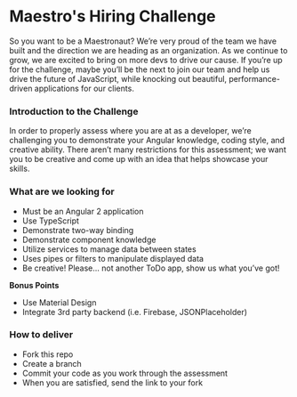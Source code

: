 # Maestro's Hiring Challenge
So you want to be a Maestronaut? We’re very proud of the team we have built and the direction we are heading as an organization. As we continue to grow, we are excited to bring on more devs to drive our cause. If you’re up for the challenge, maybe you’ll be the next to join our team and help us drive the future of JavaScript, while knocking out beautiful, performance-driven applications for our clients.

### Introduction to the Challenge
In order to properly assess where you are at as a developer, we’re challenging you to demonstrate your Angular knowledge, coding style, and creative ability. There aren’t many restrictions for this assessment; we want you to be creative and come up with an idea that helps showcase your skills.

### What are we looking for
- Must be an Angular 2 application
- Use TypeScript
- Demonstrate two-way binding
- Demonstrate component knowledge
- Utilize services to manage data between states
- Uses pipes or filters to manipulate displayed data
- Be creative! Please... not another ToDo app, show us what you’ve got!

**Bonus Points**
- Use Material Design
- Integrate 3rd party backend (i.e. Firebase, JSONPlaceholder)

### How to deliver
- Fork this repo
- Create a branch
- Commit your code as you work through the assessment 
- When you are satisfied, send the link to your fork
